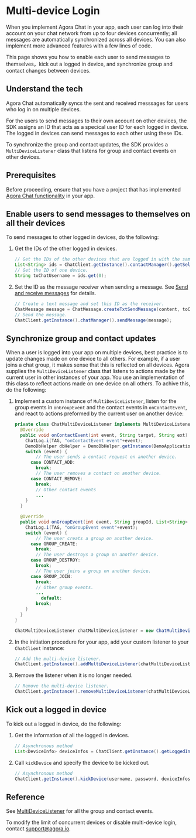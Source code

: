 # Multi-device Login

When you implement Agora Chat in your app, each user can log into their account on your chat network from up to four devices concurrently; all messages are automatically synchronized across all devices. You can also implement more advanced features with a few lines of code.

This page shows you how to enable each user to send messages to themselves，kick out a logged in device, and synchronize group and contact changes between devices.

## Understand the tech

Agora Chat automatically syncs the sent and received messsages for users who log in on multiple devices.

For the users to send messages to their own account on other devices, the SDK assigns an ID that acts as a specical user ID for each logged in device. The logged in devices can send messages to each other using these IDs.

To synchronize the group and contact updates, the SDK provides a `MultiDeviceListener` class that listens for group and contact events on other devices.

## Prerequisites

Before proceeding, ensure that you have a project that has implemented [Agora Chat functionality](link) in your app.


## Enable users to send messages to themselves on all their devices

To send messages to other logged in devices, do the following:

1. Get the IDs of the other logged in devices.
   
   ```java
   // Get the IDs of the other devices that are logged in with the same account.
   List<String> ids = ChatClient.getInstance().contactManager().getSelfIdsOnOtherPlatform();
   // Get the ID of one device.
   String toChatUsername = ids.get(0);
   ```

2. Set the ID as the message receiver when sending a message. See [Send and receive messages](link) for details.

   ```java
   // Create a text message and set this ID as the receiver.
   ChatMessage message = ChatMessage.createTxtSendMessage(content, toChatUsername); 
   // Send the message.
   ChatClient.getInstance().chatManager().sendMessage(message); 
   ```

## Synchronize group and contact updates

When a user is logged into your app on multiple devices, best practice is to update changes made on one device to all others. For example, if a user joins a chat group, it makes sense that this is reflected on all devices. Agora supplies the `MultiDeviceListener` class that listens to actions made by the current user in other instances of your app. You use an implementation of this class to reflect actions made on one device on all others. To achive this, do the following:

1. Implement a custom instance of `MultiDeviceListener`, listen for the group events in `onGroupEvent` and the contact events in `onContactEvent`, and react to actions preformed by the current user on another device:
   ```java
   private class ChatMultiDeviceListener implements MultiDeviceListener {
     @Override
     public void onContactEvent(int event, String target, String ext) {
       ChatLog.i(TAG, "onContactEvent event"+event);
       DemoDbHelper dbHelper = DemoDbHelper.getInstance(DemoApplication.getInstance());
       switch (event) {
           // The user sends a contact request on another device.
         case CONTACT_ADD:
           break;
           // The user removes a contact on another device.
         case CONTACT_REMOVE:
           break;
           // Other contact events 
           ...
       }
     }
   
     @Override
     public void onGroupEvent(int event, String groupId, List<String> usernames) {
       ChatLog.i(TAG, "onGroupEvent event"+event);
       switch (event) {
           // The user creats a group on another device.
         case GROUP_CREATE:
           break;
           // The user destroys a group on another device.
         case GROUP_DESTROY:
           break;
           // The user joins a group on another device.
         case GROUP_JOIN:
           break;
           // Other group events.
           ...
             default:
           break;
       }
     }
   }
   
   ChatMultiDeviceListener chatMultiDeviceListener = new ChatMultiDeviceListener();
   ```

2. In the initiation procedure for your app, add your custom listener to your `ChatClient` instance:

    ```java
    // Add the multi-device listener.
    ChatClient.getInstance().addMultiDeviceListener(chatMultiDeviceListener);
    ```

3. Remove the listener when it is no longer needed.
   
   ```java
   // Remove the multi-device listener.
   ChatClient.getInstance().removeMultiDeviceListener(chatMultiDeviceListener);
   ```

## Kick out a logged in device

To kick out a logged in device, do the following:

1. Get the information of all the logged in devices.
   
   ```java
   // Asynchronous method
   List<DeviceInfo> deviceInfos = ChatClient.getInstance().getLoggedInDevicesFromServer(username, password);
   ```
   
2. Call `kickDevice` and specify the device to be kicked out.
   
   ```java
   // Asynchronous method
   ChatClient.getInstance().kickDevice(username, password, deviceInfos.get(selectedIndex).getResource());
   ```

## Reference

See [MultiDeviceListener](link) for all the group and contact events.

To modify the limit of concurrent devices or disable multi-device login, contact support@agora.io.
